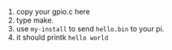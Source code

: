 1. copy your gpio.c here
2. type make.
3. use `my-install` to send `hello.bin` to your pi.
4. it should printk `hello world`
